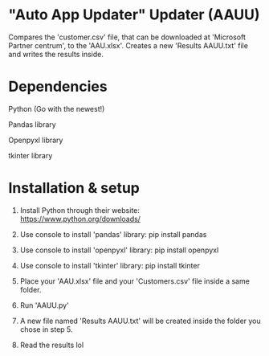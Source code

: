 # "Auto App Updater" Updater (AAUU)

Compares the 'customer.csv' file, that can be downloaded at 'Microsoft Partner centrum', to the 'AAU.xlsx'.
Creates a new 'Results AAUU.txt' file and writes the results inside.

# Dependencies

Python (Go with the newest!)

Pandas library

Openpyxl library

tkinter library

# Installation & setup

1. Install Python through their website: https://www.python.org/downloads/
2. Use console to install 'pandas' library: pip install pandas
3. Use console to install 'openpyxl' library: pip install openpyxl
4. Use console to install 'tkinter' library: pip install tkinter


5. Place your 'AAU.xlsx' file and your 'Customers.csv' file inside a same folder.
6. Run 'AAUU.py'
7. A new file named 'Results AAUU.txt' will be created inside the folder you chose in step 5.
8. Read the results lol
